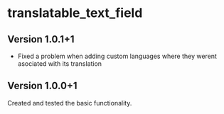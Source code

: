 # translatable_text_field
## Version 1.0.1+1
- Fixed a problem when adding custom languages where they werent asociated with its translation
## Version 1.0.0+1

Created and tested the basic functionality.